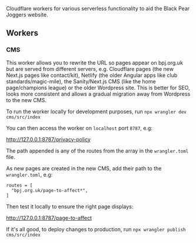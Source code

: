 Cloudflare workers for various serverless functionality to aid the Black Pear Joggers website.

## Workers

### CMS

This worker allows you to rewrite the URL so pages appear on bpj.org.uk but are served from different servers, e.g. Cloudflare pages (the new Next.js pages like contact/kit), Netlify (the older Angular apps like club standards/magic-mile), the Sanity/Next.js CMS (like the home page/champions league) or the older Wordpress site. This is better for SEO, looks more consistent and allows a gradual migration away from Wordpress to the new CMS.

To run the worker locally for development purposes, run `npx wrangler dev cms/src/index`

You can then access the worker on `localhost` port `8787`, e.g:

http://127.0.0.1:8787/privacy-policy

The path appended is any of the routes from the array in the `wrangler.toml` file.

As new pages are created in the new CMS, add their path to the `wrangler.toml`, e.g:

```
routes = [
  "bpj.org.uk/page-to-affect*",
]
```

Then test it locally to ensure the right page displays:

http://127.0.0.1:8787/page-to-affect

If it's all good, to deploy changes to production, run `npx wrangler publish cms/src/index`
